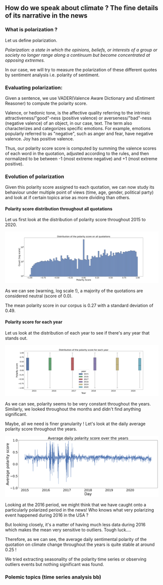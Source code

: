 ## How do we speak about climate ? The fine details of its narrative in the news



### What is polarization ?


Let us define polarization.

*Polarization: a state in which the opinions, beliefs, or interests of a group or society no longer range along a continuum but become concentrated at opposing extremes.*

In our case, we will try to measure the polarization of these different quotes by sentiment analysis i.e. polarity of sentiment.


### Evaluating polarization:

Given a sentence, we use VADER(Valence Aware Dictionary and sEntiment Reasoner) to compute the polarity score.

Valence, or hedonic tone, is the affective quality referring to the intrinsic attractiveness/"good"-ness (positive valence) or averseness/"bad"-ness (negative valence) of an object, in our case, text. The term also characterizes and categorizes specific emotions. For example, emotions popularly referred to as "negative", such as anger and fear, have negative valence. Joy has positive valence.

 Thus, our polarity score score is computed by summing the valence scores of each word in the quotation, adjusted according to the rules, and then normalized to be between -1 (most extreme negative) and +1 (most extreme positive).


### Evolution of polarization

Given this polarity score assigned to each quotation, we can now study its behaviour under multiple point of views (time, age, gender, political party) and look at if certain topics arise as more dividing than others.


#### Polarity score distribution throughout all quotations

Let us first look at the distribution of polarity score throughout 2015 to 2020.

![Distribution of polarity scores]( notebooks/harold/figs/total_polarity_distribution.png "Distribution of polarity scores")

As we can see (warning, log scale !), a majority of the quotations are considered neutral (score of 0.0).

The mean polarity score in our corpus is 0.27 with a standard deviation of 0.49. 

#### Polarity score for each year

Let us look at the distribution of each year to see if there's any year that stands out.

![Distribution of polarity scores for each year]( notebooks/harold/figs/boxplot_year.png "Distribution of polarity scores for each year")

As we can see, polarity seems to be very constant throughout the years. Similarly, we looked throughout the months and didn't find anything significant.

Maybe, all we need is finer granularity ! Let's look at the daily average polarity score throughout the years.


![Average polarity score throughout the years]( notebooks/harold/figs/average_daily_polarity.png "Average polarity score throughout the years")


Looking at the 2016 period, we might think that we have caught onto a particularly polarized period in the news! Who knows what very polarizing event happened during 2016 in the USA ? 

But looking closely, it's a matter of having much less data during 2016 which makes the mean very sensitive to outliers. Tough luck....

Therefore, as we can see, the average daily sentimental polarity of the quotation on climate change throughout the years is quite stable at around 0.25 !




We tried extracting seasonality of the polarity time series or observing outliers events but nothing significant was found.



### Polemic topics (time series analysis bb)
